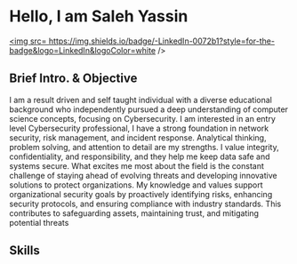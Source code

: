 # Hello, I am Saleh Yassin
<a href="https://www.linkedin.com/in/your-username/" target="_blank" rel="noopener noreferrer"> <img src= https://img.shields.io/badge/-LinkedIn-0072b1?style=for-the-badge&logo=LinkedIn&logoColor=white 
/> 
</a>



## Brief Intro. & Objective
I am a result driven and self taught individual with a diverse educational background who independently pursued a deep understanding of computer science concepts, focusing on Cybersecurity. I am interested in an entry level Cybersecurity professional, I have a strong foundation in network security, risk management, and incident response. Analytical thinking, problem solving, and attention to detail are my strengths. I value integrity, confidentiality, and responsibility, and they help me keep data safe and systems secure. What excites me most about the field is the constant challenge of staying ahead of evolving threats and developing innovative solutions to protect organizations.
My knowledge and values support organizational security goals by proactively identifying risks, enhancing security protocols, and ensuring compliance with industry standards. This contributes to safeguarding assets, maintaining trust, and mitigating potential threats

## Skills

